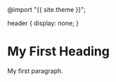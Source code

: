 <!DOCTYPE html>
<html>
  @import "{{ site.theme }}";

header {
  display: none;
}
<body>

<h1>My First Heading</h1>

<p>My first paragraph.</p>

</body>
</html>
